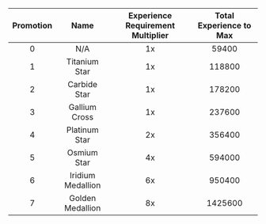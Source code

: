 |Promotion  |Name               |Experience Requirement Multiplier | Total Experience to Max |
|:---------:|:-----------------:|:--------------------------------:|:-----------------------:|
|0	        |N/A	            |1x	                               |59400                    |
|1	        |Titanium Star	    |1x	                               |118800                   |
|2	        |Carbide Star	    |1x	                               |178200                   |
|3	        |Gallium Cross	    |1x	                               |237600                   |
|4	        |Platinum Star	    |2x	                               |356400                   |
|5	        |Osmium Star	    |4x	                               |594000                   |
|6	        |Iridium Medallion	|6x	                               |950400                   |
|7	        |Golden Medallion	|8x	                               |1425600                  |
